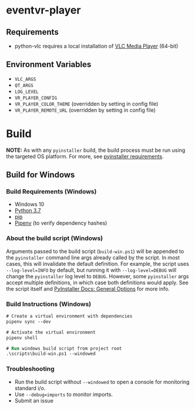 # eventvr-player

## Requirements

- python-vlc requires a local installation of [VLC Media Player](https://www.videolan.org/vlc/) (64-bit)

## Environment Variables

- `VLC_ARGS`
- `QT_ARGS`
- `LOG_LEVEL`
- `VR_PLAYER_CONFIG`
- `VR_PLAYER_COLOR_THEME` (overridden by setting in config file)
- `VR_PLAYER_REMOTE_URL` (overridden by setting in config file)

# Build

**NOTE:** As with any `pyinstaller` build, the build process must be run using the targeted OS platform. For more, see [pyinstaller requirements](https://pyinstaller.readthedocs.io/en/stable/requirements.html?highlight=Windows%20XP#requirements).

## Build for Windows

### Build Requirements (Windows)

- Windows 10
- [Python 3.7](https://www.python.org/downloads/)
- [pip](https://pip.readthedocs.io/en/stable/installing/)
- [Pipenv](https://pipenv.readthedocs.io/en/latest/install/#installing-pipenv) (to verify dependency hashes)

### About the build script (Windows)

Arguments passed to the build script (`build-win.ps1`) will be appended to the `pyinstaller` command line args already called by the script. In most cases, this will invalidate the default definition. For example, the script uses `--log-level=INFO` by default, but running it with `--log-level=DEBUG` will change the `pyinstaller` log level to `DEBUG`. However, some `pyinstaller` args accept multiple definitions, in which case both definitions would apply. See the script itself and [PyInstaller Docs: General Options](https://pyinstaller.readthedocs.io/en/stable/usage.html#general-options) for more info.

### Build Instructions (Windows)

```ps
# Create a virtual environment with dependencies
pipenv sync --dev

# Activate the virtual environment
pipenv shell

# Run windows build script from project root
.\scripts\build-win.ps1 --windowed
```

### Troubleshooting

- Run the build script without `--windowed` to open a console for monitoring standard i/o.
- Use `--debug=imports` to monitor imports.
- Submit an issue
